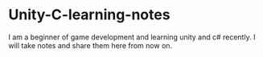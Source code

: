 # Unity-C-learning-notes
I am a beginner of game development and learning unity and c# recently. I will take notes and share them here from now on.
